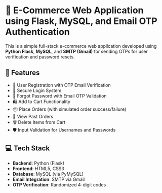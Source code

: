 # 🛒 E-Commerce Web Application using Flask, MySQL, and Email OTP Authentication

This is a simple full-stack e-commerce web application developed using **Python Flask**, **MySQL**, and **SMTP (Gmail)** for sending OTPs for user verification and password resets.

## 🔧 Features

- 🔐 User Registration with OTP Email Verification
- 🔑 Secure Login System
- 🔁 Forgot Password with Email OTP Validation
- 🛍️ Add to Cart Functionality
- 📦 Place Orders (with simulated order success/failure)
- 🧾 View Past Orders
- 🗑️ Delete Items from Cart
- 🛡️ Input Validation for Usernames and Passwords

 
## 💻 Tech Stack

- **Backend**: Python (Flask)
- **Frontend**: HTML5, CSS3
- **Database**: MySQL (via PyMySQL)
- **Email Integration**: SMTP via Gmail
- **OTP Verification**: Randomized 4-digit codes
 

